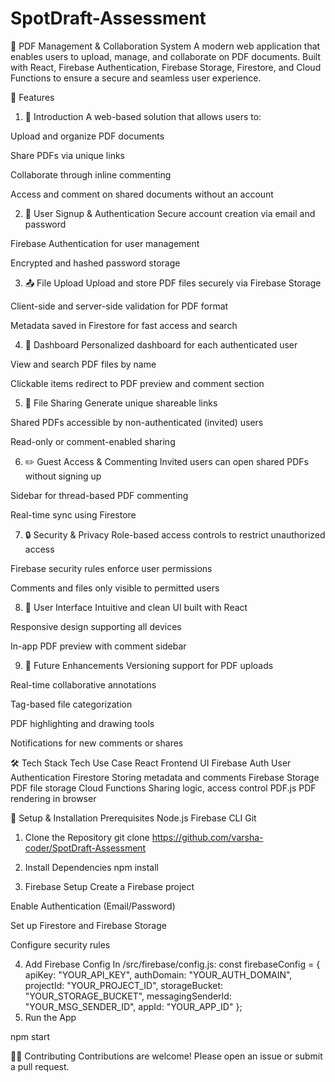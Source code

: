 # SpotDraft-Assessment
📄 PDF Management & Collaboration System
A modern web application that enables users to upload, manage, and collaborate on PDF documents. Built with React, Firebase Authentication, Firebase Storage, Firestore, and Cloud Functions to ensure a secure and seamless user experience.

🔧 Features
1. 🚀 Introduction
A web-based solution that allows users to:

Upload and organize PDF documents

Share PDFs via unique links

Collaborate through inline commenting

Access and comment on shared documents without an account

2. 🔐 User Signup & Authentication
Secure account creation via email and password

Firebase Authentication for user management

Encrypted and hashed password storage

3. 📤 File Upload
Upload and store PDF files securely via Firebase Storage

Client-side and server-side validation for PDF format

Metadata saved in Firestore for fast access and search

4. 🧭 Dashboard
Personalized dashboard for each authenticated user

View and search PDF files by name

Clickable items redirect to PDF preview and comment section

5. 🔗 File Sharing
Generate unique shareable links

Shared PDFs accessible by non-authenticated (invited) users

Read-only or comment-enabled sharing

6. ✏️ Guest Access & Commenting
Invited users can open shared PDFs without signing up

Sidebar for thread-based PDF commenting

Real-time sync using Firestore

7. 🔒 Security & Privacy
Role-based access controls to restrict unauthorized access

Firebase security rules enforce user permissions

Comments and files only visible to permitted users

8. 🎨 User Interface
Intuitive and clean UI built with React

Responsive design supporting all devices

In-app PDF preview with comment sidebar

9. 🚧 Future Enhancements
Versioning support for PDF uploads

Real-time collaborative annotations

Tag-based file categorization

PDF highlighting and drawing tools

Notifications for new comments or shares

🛠️ Tech Stack
Tech	Use Case
React	Frontend UI
Firebase Auth	User Authentication
Firestore	Storing metadata and comments
Firebase Storage	PDF file storage
Cloud Functions	Sharing logic, access control
PDF.js	PDF rendering in browser

🧪 Setup & Installation
Prerequisites
Node.js
Firebase CLI
Git

1. Clone the Repository
git clone https://github.com/varsha-coder/SpotDraft-Assessment

2. Install Dependencies
npm install
3. Firebase Setup
Create a Firebase project

Enable Authentication (Email/Password)

Set up Firestore and Firebase Storage

Configure security rules

4. Add Firebase Config
In /src/firebase/config.js:
const firebaseConfig = {
  apiKey: "YOUR_API_KEY",
  authDomain: "YOUR_AUTH_DOMAIN",
  projectId: "YOUR_PROJECT_ID",
  storageBucket: "YOUR_STORAGE_BUCKET",
  messagingSenderId: "YOUR_MSG_SENDER_ID",
  appId: "YOUR_APP_ID"
};
5. Run the App

npm start

🧑‍💻 Contributing
Contributions are welcome! Please open an issue or submit a pull request.
